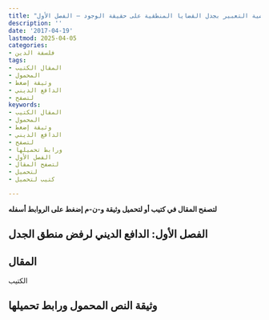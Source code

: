 ```yaml
---
title: "قضية التعبير بجدل القضايا المنطقية على حقيقة الوجود – الفصل الأول"
description: ''
date: '2017-04-19'
lastmod: 2025-04-05
categories:
- فلسفة الدين
tags:
- المقال الكتيب
- المحمول
- وثيقة إضغط
- الدافع الديني
- لتصفح
keywords:
- المقال الكتيب
- المحمول
- وثيقة إضغط
- الدافع الديني
- لتصفح
- ورابط تحميلها
- الفصل الأول
- لتصفح المقال
- لتحميل
- كتيب لتحميل

---
```

**لتصفح المقال في كتيب أو لتحميل وثيقة و-ن-م إضغط على الروابط أسفله**

## **الفصل الأول: الدافع الديني لرفض منطق الجدل**

## المقال

الكتيب

## وثيقة النص المحمول ورابط تحميلها

###

